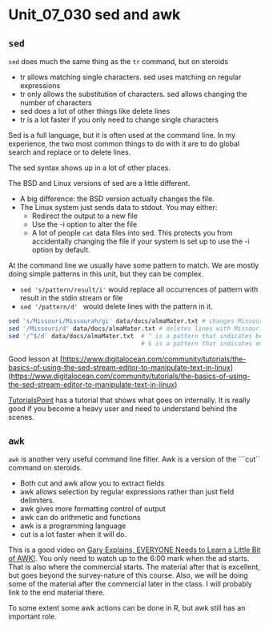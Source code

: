 # Unit_07_030 sed and awk

## ```sed```

```sed``` does much the same thing as the ```tr``` command, but on steroids

* tr allows matching single characters.  sed uses matching on regular expressions
* tr only allows the substitution of characters.  sed allows changing the number of characters
* sed does a lot of other things like delete lines
* tr is a lot faster if you only need to change single characters

Sed is a full language, but it is often used at the command line.  In my experience, the two most common things to do with it are to do global search and replace or to delete lines.

The sed syntax shows up in a lot of other places.

The BSD and Linux versions of sed are a little different.  

* A big difference: the BSD version actually changes the file.  
* The Linux system just sends data to stdout.  You may either:
  * Redirect the output to a new file
  * Use the -i option to alter the file 
  * A lot of people ```cat``` data files into sed.  This protects you from accidentally changing the file if your system is set up to use the -i option by default.

At the command line we usually have some pattern to match.  We are mostly doing simple patterns in this unit, but they can be complex.

* ```sed 's/pattern/result/i'``` would replace all occurrences of pattern with result in the stdin stream or file
* ```sed '/pattern/d' ``` would delete lines with the pattern in it.

```bash
sed 's/Missouri/Missourah/gi' data/docs/almaMater.txt # changes Missouri to Missourah 
sed '/Missouri/d' data/docs/almaMater.txt # deletes lines with Missouri
sed '/^$/d' data/docs/almaMater.txt  # ^ is a pattern that indicates beginning of line
                                     # $ is a pattern that indicates end of line
```

Good lesson at [https://www.digitalocean.com/community/tutorials/the-basics-of-using-the-sed-stream-editor-to-manipulate-text-in-linux](https://www.digitalocean.com/community/tutorials/the-basics-of-using-the-sed-stream-editor-to-manipulate-text-in-linux)

[TutorialsPoint](https://www.tutorialspoint.com/sed/sed_workflow.htm) has a tutorial that shows what goes on internally.  It is really good if you become a heavy user and need to understand behind the scenes.

## ```awk```

```awk``` is another very useful command line filter.  Awk is a version
of the ```cut`` command on steroids.   

* Both cut and awk allow you to extract fields
* awk allows selection by regular expressions rather than just field delimiters.
* awk gives more formatting control of output
* awk can do arithmetic and functions 
* awk is a programming language
* cut is a lot faster when it will do.

This is a good video on [Gary Explains, EVERYONE Needs to Learn a Little Bit of AWK!](https://youtu.be/jJ02kEETw70).  You only need to watch up to the 6:00 mark when the ad starts. That is also where the commercial starts. The material after that is excellent, but goes beyond the survey-nature of this course.  Also, we will be doing some of the material after the commercial later in the class. I will probably link to the end material there.

To some extent some awk actions can be done in R, but awk still has an important role.
